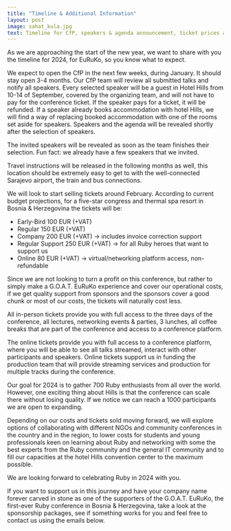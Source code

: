 ```yaml
---
title: "Timeline & Additional Information"
layout: post
image: sahat_kula.jpg
text: Timeline for CfP, speakers & agenda announcement, ticket prices and more...
---
```


As we are approaching the start of the new year, we want to share with you the timeline for 2024, for EuRuKo, so you know what to expect.

We expect to open the CfP in the next few weeks, during January. It should stay open 3-4 months.
Our CfP team will review all submitted talks and notify all speakers.
Every selected speaker will be a guest in Hotel Hills from 10-14 of September, covered by the organizing team, and will not have to pay for the conference ticket. If the speaker pays for a ticket, it will be refunded. If a speaker already books accommodation with hotel Hills, we will find a way of replacing booked accommodation with one of the rooms set aside for speakers.
Speakers and the agenda will be revealed shortly after the selection of speakers.

The invited speakers will be revealed as soon as the team finishes their selection.
Fun fact: we already have a few speakers that we invited.

Travel instructions will be released in the following months as well, this location should be extremely easy to get to with the well-connected Sarajevo airport, the train and bus connections.

We will look to start selling tickets around February.
According to current budget projections, for a five-star congress and thermal spa resort in Bosnia & Herzegovina the tickets will be:
- Early-Bird 100 EUR (+VAT)
- Regular 150 EUR (+VAT)
- Company 200 EUR (+VAT) -> includes invoice correction support
- Regular Support 250 EUR (+VAT) -> for all Ruby heroes that want to support us
- Online 80 EUR (+VAT) -> virtual/networking platform access, non-refundable

Since we are not looking to turn a profit on this conference, but rather to simply make a G.O.A.T. EuRuKo experience and cover our operational costs, if we get quality support from sponsors and the sponsors cover a good chunk or most of our costs, the tickets will naturally cost less.

All in-person tickets provide you with full access to the three days of the conference, all lectures, networking events & parties, 3 lunches, all coffee breaks that are part of the conference and access to a conference platform.

The online tickets provide you with full access to a conference platform, where you will be able to see all talks streamed, interact with other participants and speakers. Online tickets support us in funding the production team that will provide streaming services and production for multiple tracks during the conference.

Our goal for 2024 is to gather 700 Ruby enthusiasts from all over the world.
However, one exciting thing about Hills is that the conference can scale there without losing quality. If we notice we can reach a 1000 participants we are open to expanding.

Depending on our costs and tickets sold moving forward, we will explore options of collaborating with different NGOs and community conferences in the country and in the region, to lower costs for students and young professionals keen on learning about Ruby and networking with some the best experts from the Ruby community and the general IT community and to fill our capacities at the hotel Hills convention center to the maximum possible.

We are looking forward to celebrating Ruby in 2024 with you.

If you want to support us in this journey and have your company name forever carved in stone as one of the supporters of the G.O.A.T. EuRuKo, the first-ever Ruby conference in Bosnia & Herzegovina, take a look at the sponsorship packages, see if something works for you and feel free to contact us using the emails below.